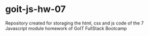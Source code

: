 # goit-js-hw-07
Repository created for storaging the html, css and js code of the 7 Javascript module homework of GoIT FullStack Bootcamp
